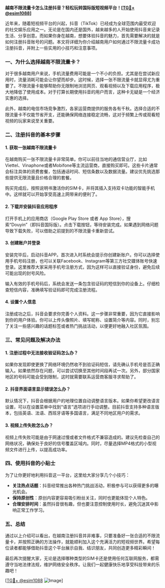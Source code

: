 **越南不限流量卡怎么注册抖音？轻松玩转国际版短视频平台！[[TG💪+ @esim1088](https://t.me/s/esim1088)]**

近年来，随着短视频平台的兴起，抖音（TikTok）已经成为全球范围内最受欢迎的社交娱乐应用之一。无论是在国内还是国外，越来越多的人开始使用抖音来记录生活、分享创意。而如果你身在越南，想要体验抖音的魅力，首先需要解决的就是如何注册抖音账号的问题。本文将详细为你介绍越南用户如何通过不限流量卡成功注册抖音，并附上一些实用的小技巧和注意事项。

### **一、为什么选择越南不限流量卡？**

对于很多越南用户来说，手机流量费用可能是一个不小的负担。尤其是在尝试新应用时，流量消耗可能会让你望而却步。这时候，选择一张不限流量卡就显得尤为重要了。不限流量卡能够帮助你无限制地浏览网页、观看视频以及下载应用程序，极大地降低了使用成本。对于打算长期使用抖音的用户而言，这种卡无疑是一个经济实惠的选择。

此外，越南的电信市场竞争激烈，各家运营商提供的服务各有千秋。选择合适的不限流量卡不仅能节省开支，还能确保网络连接稳定流畅，这对于频繁上传或观看短视频的玩家来说至关重要。

### **二、注册抖音的基本步骤**

#### **1. 获取一张越南不限流量卡**
在越南购买一张不限流量卡非常简单。你可以前往当地的通信营业厅，比如Viettel、Vinaphone或者Mobifone等主流运营商，直接购买即可。这些卡片通常会标注具体的资费套餐，包括通话时间、短信条数以及数据流量。建议优先挑选那些提供无限流量且价格合理的套餐。

购买完成后，按照说明书激活你的SIM卡，并将其插入支持双卡功能的智能手机中。这样就可以开始享受高速上网带来的便利了。

#### **2. 下载并安装抖音应用程序**
打开手机上的应用商店（Google Play Store 或者 App Store），搜索“Douyin”（即抖音国际版）。点击下载按钮，等待安装完成。如果遇到网络问题导致下载失败，可以借助之前提到的不限流量卡重新尝试。

#### **3. 创建账户并登录**
安装完毕后，启动抖音APP。首次进入时系统会提示你创建新账户。你可以选择使用手机号码注册，也可以关联Facebook、Instagram等第三方社交媒体账号快速登录。这里推荐大家采用手机号注册方式，因为这样可以直接验证身份，避免后续可能出现的封号风险。

输入有效的手机号码后，系统会发送一条包含验证码的短信到你的设备上。仔细检查短信内容，准确填写验证码即可完成注册流程。

#### **4. 设置个人信息**
注册成功之后，抖音会要求你完善个人资料。这一步骤非常重要，因为它直接影响到你的用户体验。你可以上传头像照片、填写昵称、设置简介等内容。同时，别忘了关注一些感兴趣的话题标签或者热门挑战活动，以便更好地融入社区氛围。

### **三、常见问题及解决办法**

#### **1. 注册过程中无法接收验证码怎么办？**
如果你发现即使更换了网络环境仍然收不到验证码短信，请先确认手机号是否正确输入。如果依然存在问题，可以尝试切换至其他时间段再试一次。另外，部分国家地区的号码可能会受到限制，这时就需要联系运营商客服寻求帮助了。

#### **2. 抖音界面语言显示错误怎么办？**
默认情况下，抖音会根据用户的地理位置自动调整语言版本。如果你希望更改语言设置，可以在设置菜单中找到“语言”选项进行手动调整。目前抖音支持多种语言版本，包括英语、法语、西班牙语等多国语言，满足不同地区用户的需求。

#### **3. 视频上传失败怎么办？**
视频上传失败可能是由于网速过慢或者文件格式不兼容造成的。建议先检查自己的网络状况，确保处于良好的信号覆盖区域内。同时，尽量选择MP4格式的小型视频文件进行上传，以提高成功率。

### **四、使用抖音的小贴士**

为了让你更好地利用抖音这一平台，这里给大家分享几个小技巧：
- **关注热点话题**：抖音经常推出各种热门挑战活动，积极参与可以获得更多的曝光机会。
- **保持原创性**：原创内容更容易吸引粉丝关注，同时也更能体现个人特色。
- **合理安排时间**：虽然抖音很有趣，但也要注意控制使用时长，避免沉迷其中影响正常工作学习。

### **五、总结**

通过以上介绍可以看出，在越南注册抖音并非难事，只要准备好一张合适的不限流量卡，并按照正确的方法操作，就能顺利加入这个充满活力的短视频世界。希望每位读者都能够借助抖音这个平台展示自我、结识朋友，共同创造更多精彩瞬间！

最后再次提醒大家，无论是选择哪种类型的SIM卡还是使用任何互联网服务，都需遵守当地法律法规，维护网络安全秩序。让我们一起健康快乐地享受科技带来的乐趣吧！

[[TG💪+ @esim1088](https://t.me/s/esim1088) ![Image](https://i.postimg.cc/4NQfJmqS/Snipaste-2025-05-13-00-14-12.png)]